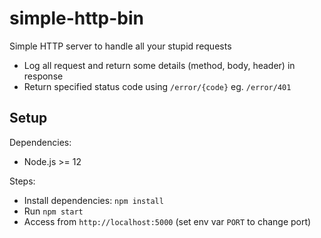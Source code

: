 # simple-http-bin

Simple HTTP server to handle all your stupid requests

* Log all request and return some details (method, body, header) in response
* Return specified status code using `/error/{code}` eg. `/error/401`

## Setup

Dependencies:

* Node.js >= 12

Steps:

* Install dependencies: `npm install`
* Run `npm start`
* Access from `http://localhost:5000` (set env var `PORT` to change port)